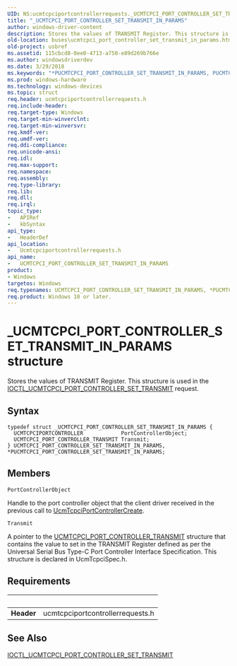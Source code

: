 ```yaml
---
UID: NS:ucmtcpciportcontrollerrequests._UCMTCPCI_PORT_CONTROLLER_SET_TRANSMIT_IN_PARAMS
title: "_UCMTCPCI_PORT_CONTROLLER_SET_TRANSMIT_IN_PARAMS"
author: windows-driver-content
description: Stores the values of TRANSMIT Register. This structure is used in the IOCTL_UCMTCPCI_PORT_CONTROLLER_SET_TRANSMIT request.
old-location: buses\ucmtcpci_port_controller_set_transmit_in_params.htm
old-project: usbref
ms.assetid: 115cbcd8-0ee0-4713-a750-e89d269b766e
ms.author: windowsdriverdev
ms.date: 3/29/2018
ms.keywords: "*PUCMTCPCI_PORT_CONTROLLER_SET_TRANSMIT_IN_PARAMS, PUCMTCPCI_PORT_CONTROLLER_SET_TRANSMIT_IN_PARAMS, PUCMTCPCI_PORT_CONTROLLER_SET_TRANSMIT_IN_PARAMS structure pointer [Buses], UCMTCPCI_PORT_CONTROLLER_SET_TRANSMIT_IN_PARAMS, UCMTCPCI_PORT_CONTROLLER_SET_TRANSMIT_IN_PARAMS structure [Buses], _UCMTCPCI_PORT_CONTROLLER_SET_TRANSMIT_IN_PARAMS, buses.ucmtcpci_port_controller_set_transmit_in_params, ucmtcpciportcontrollerrequests/PUCMTCPCI_PORT_CONTROLLER_SET_TRANSMIT_IN_PARAMS, ucmtcpciportcontrollerrequests/UCMTCPCI_PORT_CONTROLLER_SET_TRANSMIT_IN_PARAMS"
ms.prod: windows-hardware
ms.technology: windows-devices
ms.topic: struct
req.header: ucmtcpciportcontrollerrequests.h
req.include-header: 
req.target-type: Windows
req.target-min-winverclnt: 
req.target-min-winversvr: 
req.kmdf-ver: 
req.umdf-ver: 
req.ddi-compliance: 
req.unicode-ansi: 
req.idl: 
req.max-support: 
req.namespace: 
req.assembly: 
req.type-library: 
req.lib: 
req.dll: 
req.irql: 
topic_type:
-	APIRef
-	kbSyntax
api_type:
-	HeaderDef
api_location:
-	Ucmtcpciportcontrollerrequests.h
api_name:
-	UCMTCPCI_PORT_CONTROLLER_SET_TRANSMIT_IN_PARAMS
product:
- Windows
targetos: Windows
req.typenames: UCMTCPCI_PORT_CONTROLLER_SET_TRANSMIT_IN_PARAMS, *PUCMTCPCI_PORT_CONTROLLER_SET_TRANSMIT_IN_PARAMS
req.product: Windows 10 or later.
---
```


# _UCMTCPCI_PORT_CONTROLLER_SET_TRANSMIT_IN_PARAMS structure
Stores the values of TRANSMIT Register. This structure is used in the <a href="https://msdn.microsoft.com/library/windows/hardware/mt805839">IOCTL_UCMTCPCI_PORT_CONTROLLER_SET_TRANSMIT</a> request.

## Syntax
```
typedef struct _UCMTCPCI_PORT_CONTROLLER_SET_TRANSMIT_IN_PARAMS {
  UCMTCPCIPORTCONTROLLER            PortControllerObject;
  UCMTCPCI_PORT_CONTROLLER_TRANSMIT Transmit;
} UCMTCPCI_PORT_CONTROLLER_SET_TRANSMIT_IN_PARAMS, *PUCMTCPCI_PORT_CONTROLLER_SET_TRANSMIT_IN_PARAMS;
```

## Members


`PortControllerObject`

Handle to the port controller object that the client driver received in the previous call to <a href="https://msdn.microsoft.com/library/windows/hardware/mt805844">UcmTcpciPortControllerCreate</a>.

`Transmit`

A pointer to the 
                     <a href="https://msdn.microsoft.com/936256cd-bd44-4139-b83f-6f0cd9fcc3a5">UCMTCPCI_PORT_CONTROLLER_TRANSMIT</a> structure that contains 
                 the value to set in the TRANSMIT  Register defined as per the Universal Serial Bus Type-C Port Controller Interface Specification. This structure is declared in UcmTcpciSpec.h.


## Requirements
| &nbsp; | &nbsp; |
| ---- |:---- |
| **Header** | ucmtcpciportcontrollerrequests.h |

## See Also

<a href="https://msdn.microsoft.com/library/windows/hardware/mt805839">IOCTL_UCMTCPCI_PORT_CONTROLLER_SET_TRANSMIT</a>